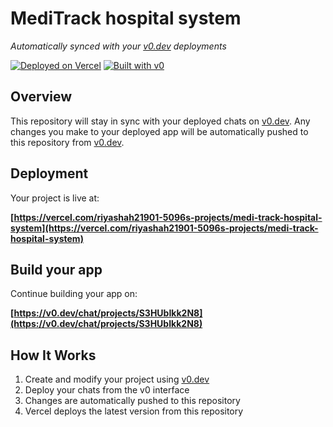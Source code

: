 # MediTrack hospital system

*Automatically synced with your [v0.dev](https://v0.dev) deployments*

[![Deployed on Vercel](https://img.shields.io/badge/Deployed%20on-Vercel-black?style=for-the-badge&logo=vercel)](https://vercel.com/riyashah21901-5096s-projects/medi-track-hospital-system)
[![Built with v0](https://img.shields.io/badge/Built%20with-v0.dev-black?style=for-the-badge)](https://v0.dev/chat/projects/S3HUbIkk2N8)

## Overview

This repository will stay in sync with your deployed chats on [v0.dev](https://v0.dev).
Any changes you make to your deployed app will be automatically pushed to this repository from [v0.dev](https://v0.dev).

## Deployment

Your project is live at:

**[https://vercel.com/riyashah21901-5096s-projects/medi-track-hospital-system](https://vercel.com/riyashah21901-5096s-projects/medi-track-hospital-system)**

## Build your app

Continue building your app on:

**[https://v0.dev/chat/projects/S3HUbIkk2N8](https://v0.dev/chat/projects/S3HUbIkk2N8)**

## How It Works

1. Create and modify your project using [v0.dev](https://v0.dev)
2. Deploy your chats from the v0 interface
3. Changes are automatically pushed to this repository
4. Vercel deploys the latest version from this repository